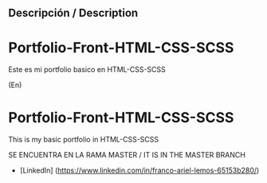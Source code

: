 ## Descripción / Description

# Portfolio-Front-HTML-CSS-SCSS
Este es mi portfolio basico en HTML-CSS-SCSS


(En)
# Portfolio-Front-HTML-CSS-SCSS
This is my basic portfolio in HTML-CSS-SCSS


SE ENCUENTRA EN LA RAMA MASTER / IT IS IN THE MASTER BRANCH



* [LinkedIn] (https://www.linkedin.com/in/franco-ariel-lemos-65153b280/)  


